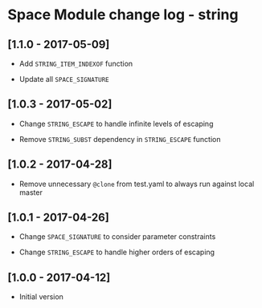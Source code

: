 # Space Module change log - string

## [1.1.0 - 2017-05-09]

* Add `STRING_ITEM_INDEXOF` function

* Update all `SPACE_SIGNATURE`


## [1.0.3 - 2017-05-02]

* Change `STRING_ESCAPE` to handle infinite levels of escaping

* Remove `STRING_SUBST` dependency in `STRING_ESCAPE` function


## [1.0.2 - 2017-04-28]

* Remove unnecessary `@clone` from test.yaml to always run against local master


## [1.0.1 - 2017-04-26]

* Change `SPACE_SIGNATURE` to consider parameter constraints

* Change `STRING_ESCAPE` to handle higher orders of escaping


## [1.0.0 - 2017-04-12]

+ Initial version
